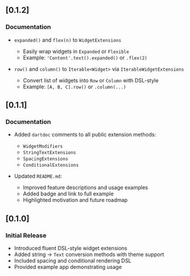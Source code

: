 ## [0.1.2]

### Documentation

- `expanded()` and `flex(n)` to `WidgetExtensions`
    - Easily wrap widgets in `Expanded` or `Flexible`
    - Example: `'Content'.text().expanded()` or `.flex(2)`

- `row()` and `column()` to `Iterable<Widget>` via `IterableWidgetExtensions`
    - Convert list of widgets into `Row` or `Column` with DSL-style
    - Example: `[A, B, C].row()` or `.column(...)`

## [0.1.1]

### Documentation

- Added `dartdoc` comments to all public extension methods:
    - `WidgetModifiers`
    - `StringTextExtensions`
    - `SpacingExtensions`
    - `ConditionalExtensions`

- Updated `README.md`:
    - Improved feature descriptions and usage examples
    - Added badge and link to full example
    - Highlighted motivation and future roadmap

## [0.1.0]

### Initial Release

- Introduced fluent DSL-style widget extensions
- Added string → `Text` conversion methods with theme support
- Included spacing and conditional rendering DSL
- Provided example app demonstrating usage
